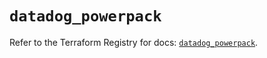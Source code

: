 # `datadog_powerpack`

Refer to the Terraform Registry for docs: [`datadog_powerpack`](https://registry.terraform.io/providers/datadog/datadog/3.68.0/docs/resources/powerpack).
